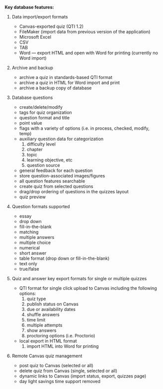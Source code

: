 **Key database features:**

1. Data import/export formats
	* Canvas-exported quiz (QTI 1.2)
	* FileMaker (import data from previous version of the application)
	* Microsoft Excel
	* CSV
	* TAB
	* Word — export HTML and open with Word for printing (currently no Word import)

2. Archive and backup
	* archive a quiz in standards-based QTI format
	* archive a quiz in HTML for Word import and print
	* archive a backup copy of database

3. Database questions
	* create/delete/modify
	* tags for quiz organization
	* question format and title
	* point value
	* flags with a variety of options (i.e. in process, checked, modify, temp)
	* auxiliary question data for categorization
		1. difficulty level
		1. chapter
		2. topic
		3. learning objective, etc
		4. question source
	* general feedback for each question
	* store question-associated images/figures
	* all question features searchable
	* create quiz from selected questions
	* drag/drop ordering of questions in the quizzes layout
	* quiz preview

4. Question formats supported
	* essay
	* drop down
	* fill-in-the-blank
	* matching
	* multiple answers
	* multiple choice
	* numerical
	* short answer
	* table format (drop down or fill-in-the-blank)
	* text only
	* true/false

4. Quiz and answer key export formats for single or multiple quizzes
	* QTI format for single click upload to Canvas including the following options:
		1. quiz type
		2. publish status on Canvas
		2. due or availability dates
		3. shuffle answers
		4. time limit
		5. multiple attempts
		6. show answers
		7. proctoring options (i.e. Proctorio)
	* local export in HTML format
		1. import HTML into Word for printing

5. Remote Canvas quiz management
	* post quiz to Canvas (selected or all)
	* delete quiz from Canvas (single, selected or all)
	* dynamic links to Canvas (import status, export, quizzes page)
	* day light savings time support removed 

